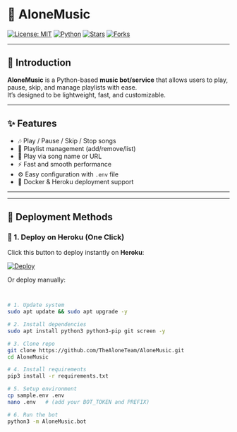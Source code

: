 # 🎵 AloneMusic

[![License: MIT](https://img.shields.io/badge/License-MIT-blue.svg)](LICENSE)
[![Python](https://img.shields.io/badge/Python-3.8%2B-blue)](https://www.python.org/)
[![Stars](https://img.shields.io/github/stars/TheAloneTeam/AloneMusic?style=social)](https://github.com/TheAloneTeam/AloneMusic/stargazers)
[![Forks](https://img.shields.io/github/forks/TheAloneTeam/AloneMusic?style=social)](https://github.com/TheAloneTeam/AloneMusic/network/members)

---

## 🚀 Introduction
**AloneMusic** is a Python-based **music bot/service** that allows users to play, pause, skip, and manage playlists with ease.  
It’s designed to be lightweight, fast, and customizable.  

---

## ✨ Features
- 🎶 Play / Pause / Skip / Stop songs  
- 📂 Playlist management (add/remove/list)  
- 🔗 Play via song name or URL  
- ⚡ Fast and smooth performance  
- ⚙️ Easy configuration with `.env` file  
- 🐳 Docker & Heroku deployment support  

---

---

## 🚀 Deployment Methods

### 🔹 1. Deploy on **Heroku** (One Click)
Click this button to deploy instantly on **Heroku**:

[![Deploy](https://www.herokucdn.com/deploy/button.svg)](https://heroku.com/deploy?template=https://github.com/Royalsongmusic/ROYALMUSICBOT/tree/master)

Or deploy manually:
```bash


# 1. Update system
sudo apt update && sudo apt upgrade -y

# 2. Install dependencies
sudo apt install python3 python3-pip git screen -y

# 3. Clone repo
git clone https://github.com/TheAloneTeam/AloneMusic.git
cd AloneMusic

# 4. Install requirements
pip3 install -r requirements.txt

# 5. Setup environment
cp sample.env .env
nano .env   # (add your BOT_TOKEN and PREFIX)

# 6. Run the bot
python3 -m AloneMusic.bot
